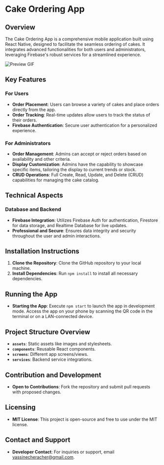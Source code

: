 

# Cake Ordering App



## Overview
The Cake Ordering App is a comprehensive mobile application built using React Native, designed to facilitate the seamless ordering of cakes. It integrates advanced functionalities for both users and administrators, leveraging Firebase's robust services for a streamlined experience.

![Preview GIF](https://s13.gifyu.com/images/SjQVj.gif)

## Key Features

### For Users
- **Order Placement**: Users can browse a variety of cakes and place orders directly from the app.
- **Order Tracking**: Real-time updates allow users to track the status of their orders.
- **Firebase Authentication**: Secure user authentication for a personalized experience.

### For Administrators
- **Order Management**: Admins can accept or reject orders based on availability and other criteria.
- **Display Customization**: Admins have the capability to showcase specific items, tailoring the display to current trends or stock.
- **CRUD Operations**: Full Create, Read, Update, and Delete (CRUD) capabilities for managing the cake catalog.

## Technical Aspects

### Database and Backend
- **Firebase Integration**: Utilizes Firebase Auth for authentication, Firestore for data storage, and Realtime Database for live updates.
- **Professional and Secure**: Ensures data integrity and security throughout the user and admin interactions.

## Installation Instructions

1. **Clone the Repository**: Clone the GitHub repository to your local machine.
2. **Install Dependencies**: Run `npm install` to install all necessary dependencies.

## Running the App

- **Starting the App**: Execute `npm start` to launch the app in development mode. Access the app on your phone by scanning the QR code in the terminal or on a LAN-connected device.

## Project Structure Overview

- **`assets`**: Static assets like images and stylesheets.
- **`components`**: Reusable React components.
- **`screens`**: Different app screens/views.
- **`services`**: Backend service integrations.

## Contribution and Development

- **Open to Contributions**: Fork the repository and submit pull requests with proposed changes.

## Licensing

- **MIT License**: This project is open-source and free to use under the MIT license.

## Contact and Support

- **Developer Contact**: For inquiries or support, email yassinecheracher@gmail.com.
